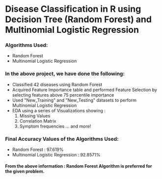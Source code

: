 # Disease Classification in R using Decision Tree (Random Forest) and Multinomial Logistic Regression
### Algorithms Used:
- Random Forest
- Multinomial Logistic Regression
### In the above project, we have done the following:  
- Classified 42 diseases using Random Forest  
- Acquired Feature Importance table and performed Feature Selection by selecting features above 75 percentile importance  
- Used "New_Training" and "New_Testing" datasets to perform Multinomial Logistic Regression   
- EDA using a series of Visualizations showing :  
  1. Missing Values  
  2. Correlation Matrix  
  3. Symptom frequencies ... and more!  
### Final Accuracy Values of the Algorithms Used:
- Random Forest : 97.619%
- Multinomial Logistic Regression : 92.8571%
#### From the above information : Random Forest Algorithm is preferred for the given problem.
